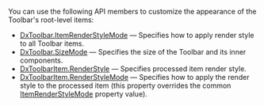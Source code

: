 You can use the following API members to customize the appearance of the Toolbar's root-level items:

*   [DxToolbar.ItemRenderStyleMode](https://docs.devexpress.com/Blazor/DevExpress.Blazor.DxToolbar.ItemRenderStyleMode) — Specifies how to apply render style to all Toolbar items.
*   [DxToolbar.SizeMode](https://docs.devexpress.com/Blazor/DevExpress.Blazor.DxToolbar.SizeMode) — Specifies the size of the Toolbar and its inner components.
*   [DxToolbarItem.RenderStyle](https://docs.devexpress.com/Blazor/DevExpress.Blazor.DxToolbarItem.RenderStyle) — Specifies processed item render style.
*   [DxToolbarItem.RenderStyleMode](https://docs.devexpress.com/Blazor/DevExpress.Blazor.DxToolbarItem.RenderStyleMode) — Specifies how to apply the render style to the processed item (this property overrides the common [ItemRenderStyleMode](https://docs.devexpress.com/Blazor/DevExpress.Blazor.DxToolbar.ItemRenderStyleMode) property value).
